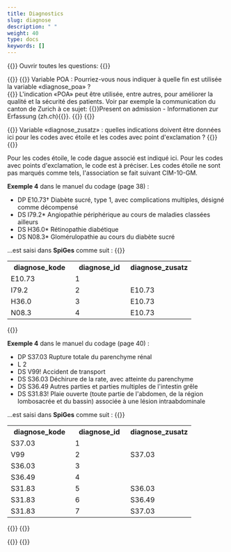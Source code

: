 ```yaml
---
title: Diagnostics 
slug: diagnose
description: " "
weight: 40
type: docs
keywords: []
---
```


{{<faqBlock>}}
Ouvrir toutes les questions: {{<collapsibleGroupCommand groupId="diagnose">}}

{{<numberedList>}}
{{<listItem>}}
Variable POA : Pourriez-vous nous indiquer à quelle fin est utilisée la variable «diagnose_poa» ?  
{{<collapsibleBlock groupId="diagnose">}}
L'indication «POA» peut être utilisée, entre autres, pour améliorer la qualité et la sécurité des patients. Voir par exemple la communication du canton de Zurich à ce sujet: {{<link url="https://www.zh.ch/content/dam/zhweb/bilder-dokumente/themen/gesundheit/gesundheitsversorgung/spitaeler_kliniken/daten_und_statistik_der_listenspitaeler/datenerhebung/poa_informationen.pdf" newTab="true">}}Present on admission - Informationen zur Erfassung (zh.ch){{</link>}}.
{{</collapsibleBlock>}}
{{</listItem>}}

{{<listItem>}}
Variable «diagnose_zusatz» : quelles indications doivent être données ici pour les codes avec étoile et les codes avec point d'exclamation ?
{{<collapsibleBlock groupId="diagnose">}}
{{<markdown>}}

Pour les codes étoile, le code dague associé est indiqué ici. Pour les codes avec points d'exclamation, le code est à préciser. Les codes étoile ne sont pas marqués comme tels, l'association se fait suivant CIM-10-GM.

**Exemple 4** dans le manuel du codage (page 38) :

- DP E10.73† Diabète sucré, type 1, avec complications multiples, désigné comme décompensé
- DS I79.2\* Angiopathie périphérique au cours de maladies classées ailleurs
- DS H36.0\* Rétinopathie diabétique
- DS N08.3\* Glomérulopathie au cours du diabète sucré

…est saisi dans **SpiGes** comme suit :
{{</markdown>}}
<table class="w-100">
  <tr>
    <th style="width:35%"> diagnose_kode </div></th>
    <th> diagnose_id </th>
    <th style="width:35%"> diagnose_zusatz </th>
  </tr>
  <tr>
    <td> E10.73 </td>
    <td> 1 </td>
    <td>  </td>
  </tr>
  <tr>
    <td> I79.2 </td>
    <td> 2 </td>
    <td> E10.73 </td>
  </tr>
  <tr>
    <td> H36.0 </td>
    <td> 3 </td>
    <td> E10.73 </td>
  </tr>
  <tr>
    <td> N08.3 </td>
    <td> 4 </td>
    <td> E10.73 </td>
  </tr>
</table>
{{<markdown>}}

**Exemple 4** dans le manuel du codage (page 40) :

- DP S37.03 Rupture totale du parenchyme rénal
- L 2
- DS V99! Accident de transport
- DS S36.03 Déchirure de la rate, avec atteinte du parenchyme
- DS S36.49 Autres parties et parties multiples de l'intestin grêle
- DS S31.83! Plaie ouverte (toute partie de l'abdomen, de la région lombosacrée et du bassin) associée à une lésion intraabdominale

…est saisi dans **SpiGes** comme suit :
{{</markdown>}}
<table class="w-100">
  <tr>
    <th style="width:35%"> diagnose_kode </div></th>
    <th> diagnose_id </th>
    <th style="width:35%"> diagnose_zusatz </th>
  </tr>
  <tr>
    <td> S37.03 </td>
    <td> 1 </td>
    <td>  </td>
  </tr>
  <tr>
    <td> V99 </td>
    <td> 2 </td>
    <td> S37.03 </td>
  </tr>
  <tr>
    <td> S36.03 </td>
    <td> 3 </td>
    <td> </td>
  </tr>
  <tr>
    <td> S36.49 </td>
    <td> 4 </td>
    <td> </td>
  </tr>
  <tr>
    <td> S31.83 </td>
    <td> 5 </td>
    <td> S36.03 </td>
  </tr>
  <tr>
    <td> S31.83 </td>
    <td> 6 </td>
    <td> S36.49 </td>
  </tr>
  <tr>
    <td> S31.83 </td>
    <td> 7 </td>
    <td> S37.03 </td>
  </tr>
</table>
{{</collapsibleBlock>}}
{{</listItem>}}

{{</numberedList>}}
{{</faqBlock>}}
